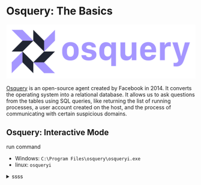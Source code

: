 # Osquery: The Basics
<img src="https://github.com/nkn-ctrl/pushtest/blob/main/osquery_logo.webp" width="700">  
<br>

[Osquery](https://osquery.io/) is an open-source agent created by Facebook in 2014. It converts the operating system into a relational database. It allows us to ask questions from the tables using SQL queries, like returning the list of running processes, a user account created on the host, and the process of communicating with certain suspicious domains.  

## Osquery: Interactive Mode
run command
- Windows:  `C:\Program Files\osquery\osqueryi.exe`
- linux:    `osqueryi`  

<details>
<summary>ssss</summary>
aaa
ffff
ddddd
</details>


